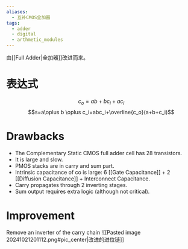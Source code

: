 ```yaml
---
aliases:
  - 互补CMOS全加器
tags:
  - adder
  - digital
  - arthmetic_modules
---
```

由[[Full Adder|全加器]]改进而来。
# 表达式

$$c_o=ab+bc_i+ac_i$$
$$s=a\oplus b \oplus c_i=abc_i+\overline{c_o}(a+b+c_i)$$
# Drawbacks

- The Complementary Static CMOS full adder cell has 28 transistors.
- It is large and slow.
- PMOS stacks are in carry and sum part.
- Intrinsic capacitance of co is large: 6 [[Gate Capacitance]] + 2 [[Diffusion Capacitance]] + Interconnect Capacitance.
- Carry propagates through 2 inverting stages.
- Sum output requires extra logic (although not critical).

# Improvement

Remove an inverter of the carry chain
![[Pasted image 20241021201112.png#pic_center|改进的进位链]]